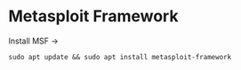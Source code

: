 # Metasploit Framework

Install MSF ->

```shell-session
sudo apt update && sudo apt install metasploit-framework
```
